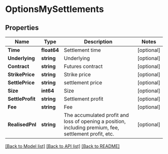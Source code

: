 # OptionsMySettlements

## Properties

Name | Type | Description | Notes
------------ | ------------- | ------------- | -------------
**Time** | **float64** | Settlement time | [optional] 
**Underlying** | **string** | Underlying | [optional] 
**Contract** | **string** | Futures contract | [optional] 
**StrikePrice** | **string** | Strike price | [optional] 
**SettlePrice** | **string** | settlement price | [optional] 
**Size** | **int64** | Size | [optional] 
**SettleProfit** | **string** | Settlement profit | [optional] 
**Fee** | **string** | Fee | [optional] 
**RealisedPnl** | **string** | The accumulated profit and loss of opening a position, including premium, fee, settlement profit, etc. | [optional] 

[[Back to Model list]](../README.md#documentation-for-models) [[Back to API list]](../README.md#documentation-for-api-endpoints) [[Back to README]](../README.md)


